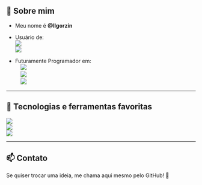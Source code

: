 ## 👋 Sobre mim

- Meu nome é **@IIgorzin**
- Usuário de:  
  ![](https://img.shields.io/badge/Windows-0078D6?style=for-the-badge&logo=windows&logoColor=white)  
  ![](https://img.shields.io/badge/Linux-FCC624?style=for-the-badge&logo=linux&logoColor=black)

- Futuramente Programador em:  
  &emsp;![](https://img.shields.io/badge/Python-FFD43B?style=for-the-badge&logo=python&logoColor=blue)  
  &emsp;![](https://img.shields.io/badge/java-%23ED8B00.svg?style=for-the-badge&logo=openjdk&logoColor=white)  
  &emsp;![](https://img.shields.io/badge/php-%23777BB4.svg?style=for-the-badge&logo=php&logoColor=white)

---

## 🚀 Tecnologias e ferramentas favoritas

![](https://img.shields.io/badge/Visual%20Studio%20Code-007ACC?style=for-the-badge&logo=visual-studio-code&logoColor=white)  
![](https://img.shields.io/badge/Git-F05032?style=for-the-badge&logo=git&logoColor=white)  
![](https://img.shields.io/badge/GitHub-181717?style=for-the-badge&logo=github&logoColor=white)

---

## 📫 Contato

Se quiser trocar uma ideia, me chama aqui mesmo pelo GitHub! 🚀
⠀⠀⠀⠀⠀⠀⠀⠀⠀⠀⠀⠀⠀⠀⠀⠀⠀⠀⠀⠀⠀⠀⠀⠀⠀⠀⠀⠀⠀⠀⠀⠀⠀⠀⠀⠀⠀⠀⠀⠀⠀⠀⠀⠀⠀⠀⠀⠀⠀⠀⠀⠀⠀⠀⠀⠀⠀⠀⠀⠀⠀⠀⠀⠀⠀⠀⠀⠀⠀⠀⠀⠀⠀⠀⠀⠀⠀⠀⠀
⠀⠀⠀⠀⠀⠀⠀⠀⠀⠀⠀⠀⠀⠀⠀⠀⠀⠀⠀⠀⠀⠀⠀⠀⠀⠀⠀⠀⠀⠀⠀⠀⠀⠀⠀⠀⠀⠀⠀⠀⠀⠀⠀⠀⠀⠀⠀⠀⠀⠀⠀⠀⠀⠀⠀⠀⠀⠀⠀⠀⠀⠀⠀⠀⠀⠀⠀⠀⠀⠀⠀⠀⠀⠀⠀⠀⠀⠀⠀⠀⠀⠀⠀⠀⠀⠀⠀⠀⠀⠀⠀⠀⠀⠀⠀⠀⠀⠀⠀⠀⠀⠀⠀⠀⠀⠀⠀⠀⠀⠀⠀⠀⠀⠀⠀⠀⠀⠀⠀⠀⠀⠀⠀⠀⠀⠀⠀⠀⠀⠀⠀⠀
<!---
IIgorzin/IIgorzin is a ✨ special ✨ repository because its `README.md` (this file) appears on your GitHub profile.
You can click the Preview link to take a look at your changes.
--->
